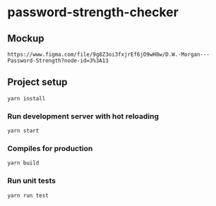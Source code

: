 # password-strength-checker

## Mockup
```
https://www.figma.com/file/9g8Z3oi3fxjrEf6jO9wH8w/D.W.-Morgan---Password-Strength?node-id=3%3A13
```

## Project setup
```
yarn install
```

### Run development server with hot reloading
```
yarn start
```

### Compiles for production
```
yarn build
```

### Run unit tests
```
yarn run test
```
